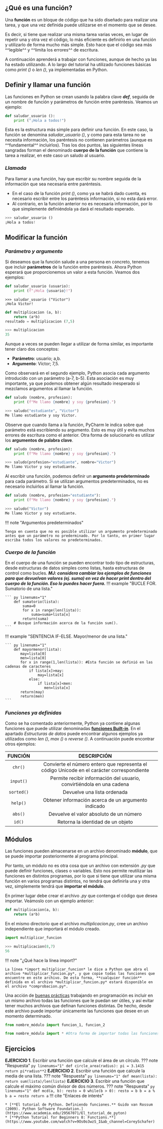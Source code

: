 ## **¿Qué es una función?**
Una **función** es un bloque de código que ha sido diseñado para realizar una tarea, y que una vez definida puede utilizarse en el momento que se desee.

Es decir, si tiene que realizar una misma tarea varias veces, en lugar de repetir una y otra vez el código, lo más eficiente es definirlo en una función y utilizarlo de forma mucho más simple. Esto hace que el código sea más ^^legible^^ y ^^limita los errores^^ de escritura.

A continuación aprenderá a trabajar con funciones, aunque de hecho ya las ha estado utilizando. A lo largo del tutorial ha utilizado funciones básicas como *print ()* o *len ()*, ya implementadas en Python.
## **Definir y llamar una función**
Las funciones en Python se crean usando la palabra clave ***def***, seguida de un nombre de función y parámetros de función entre paréntesis. Veamos un ejemplo:
``` py linenums="1"
def saludar_usuario ():
    print ("¡Hola a todos!")
```

Esta es la estructura más simple para definir una función. En este caso, la función se denomina *saludar_usuario ()*, y como para esta tarea no se necesita información, los paréntesis no contienen parámetros (aunque es ^^fundamental^^ incluirlos). Tras los dos puntos, las siguientes líneas sangradas forman el denominado **cuerpo de la función** que contiene la tarea a realizar, en este caso un saludo al usuario.

### ***Llamada***
Para llamar a una función, hay que escribir su nombre seguida de la información que sea necesaria entre paréntesis.

* En el caso de la función *print ()*, como ya se habrá dado cuenta, es necesario escribir entre los paréntesis información, si no esta dará error.
* Al contrario, en la función anterior no es necesaria información, por lo que simplemente definiéndola ya dará el resultado esperado.
``` py
>>> saludar_usuario ()
¡Hola a todos!
```

## **Modificar la función**
### ***Parámetro y argumento***
Si deseamos que la función salude a una persona en concreto, tenemos que incluir **parámetros** de la función entre paréntesis. Ahora Python esperará que proporcionemos un valor a esta función. Veamos dos ejemplos:
``` py linenums="1"
def saludar_usuario (usuario):
    print (f"¡Hola {usuario}!")
```
```
>>> saludar_usuario ("Victor")
¡Hola Victor!
```
``` py linenums="1"
def multiplicacion (a, b):
    return (a*b)
resultado = multiplicacion (7,5)

>>> multiplicacion
35
```
Aunque a veces se pueden llegar a utilizar de forma similar, es importante tener claro dos conceptos:

* **Parámetro**: usuario; a,b.
* **Argumento**: Víctor; 7,5.

Como observará en el segundo ejemplo, Python asocia cada argumento introducido con un parámetro (a-7, b-5). Esta asociación es muy importante, ya que podemos obtener algún resultado inesperado si mezclamos argumentos al llamar la función.
``` py linenums="1"
def saludo (nombre, profesion):
    print (f"Me llamo {nombre} y soy {profesion}.")

>>> saludo("estudiante", "Victor")
Me llamo estudiante y soy Victor.
```

Observe que cuando llama a la función, PyCharm le indica sobre qué parámetro está escribiendo su argumento. Esto es muy útil y evita muchos errores de escritura como el anterior. Otra forma de solucionarlo es utilizar los **argumentos de palabra clave**.
``` py linenums="1"
def saludo (nombre, profesion):
    print (f"Me llamo {nombre} y soy {profesion}.")

>>> saludo(profesion="estudiante", nombre="Victor")
Me llamo Victor y soy estudiante.
```

Al escribir una función, podemos definir un **argumento predeterminado** para cada parámetro. Si se utilizan argumentos predeterminados, no es necesario incluirlos al llamar la función. 
``` py linenums="1"
def saludo (nombre, profesion="estudiante"):
    print (f"Me llamo {nombre} y soy {profesion}.")

>>> saludo("Victor")
Me llamo Victor y soy estudiante.
```

!!! note "Argumentos predeterminados"

    Tenga en cuenta que no es posible utilizar un argumento predeterminado antes que un parámetro no prederminado. Por lo tanto, en primer lugar escriba todos los valores no predeterminados.

### ***Cuerpo de la función***
En el cuerpo de una función se pueden encontrar todo tipo de estructuras, desde estructuras de datos simples como listas, hasta estructuras de control como bucles. 
***MJ: considera cambiar los ejemplos de funciones para que devuelvan valores (ej. suma) en vez de hacer print dentro del cuerpo de la función. Eso lo puedes hacer fuera.***
!!! example "BUCLE FOR. Sumatorio de una lista."

    ``` py linenums="1"
        def sumatorio(lista):
            suma=0
            for x in range(len(lista)):
                suma=suma+lista[x]
            return(suma)
        # Busque información acerca de la función sum(). 
    ```

!!! example "SENTENCIA IF-ELSE. Mayor/menor de una lista."

    ``` py linenums="1"
        def mayormenor(lista):
           may=lista[0]
           men=lista[0]
           for x in range(1,len(lista)): #Esta función se definió en las cadenas de caracteres
               if lista[x]>may:
                   may=lista[x]
               else:
                   if lista[x]<men:
                      men=lista[x]
           return(may)
           return(men)
    ```

### ***Funciones ya definidas***
Como se ha comentado anteriormente, Python ya contiene algunas funciones que puede utilizar denominadas [**funciones Built-in**](https://docs.python.org/es/3.8/library/functions.html). En el apartado _Estructuras de datos_ puede encontrar algunos ejemplos ya utilizados como _len ()_, _max ()_ o _reverse ()_. A continuación puede encontrar otros ejemplos:

| FUNCIÓN | DESCRIPCIÓN | 
|:--:|:--:|
| `chr()`  | Convierte el número entero que representa el código Unicode en el carácter correspondiente| 
|  `input()` | Permite recibir información del usuario, convirtiéndola en una cadena |  
|  `sorted()`	 |  Devuelve una lista ordenada |
|  `help()` |  Obtener información acerca de un argumento indicado |  
|  `abs()` |  Devuelve el valor absoluto de un número |
|  `id()` |  Retorna la identidad de un objeto  |   

## **Módulos**
Las funciones pueden almacenarse en un archivo denominado **módulo**, que se puede importar posteriormente al programa principal. 

Por tanto, un módulo no es otra cosa que un archivo con extensión _.py_ que puede definir funciones, clases o variables. Esto nos permite reutilizar las funciones en distintos programas, por lo que si tiene que utilizar una misma función en varios programas distintos, no tendrá que definirla una y otra vez, simplemente tendrá que **importar el módulo**. 

En primer lugar debe crear el archivo _.py_ que contenga el código que desea importar. Veámoslo con un ejemplo anterior:
``` py title="multiplicar_funcion.py" linenums="1"
def multiplicacion(a, b):
    return (a*b)
```
En el mismo directorio que el archivo _multiplicacion.py_, cree un archivo independiente que importará el módulo creado.
``` py title="comprobacion.py" linenums="1"
import multiplicar_funcion

>>> multiplicacion(8,7)
56
```
!!! note "¿Qué hace la línea import?"

    La línea *import multiplicar_funcion* le dice a Python que abra el archivo *multiplicar_funcion.py*, y que copie todas las funciones que encuentre en este archivo. De esta forma, **cualquier función** definida en el archivo *multiplicar_funcion.py* estará disponible en el archivo *comprobacion.py*.  

Una acción de [buenas prácticas](https://dtagency.tech/10-buenas-practicas-para-programadores/) trabajando en programación es incluir en un mismo archivo todas las funciones que le puedan ser útiles, y así evitar tener muchos archivos que definan funciones distintas. De hecho, desde este archivo puede importar únicamente las funciones que desee en un momento determinado.

``` py linenums="1"
from nombre_módulo import funcion_1, funcion_2
```
``` py linenums="1"
from nombre_módulo import * #Otra forma de importar todas las funciones 
```

## **Ejercicios**
**EJERCICIO 1**. Escribir una función que calcule el área de un círculo.
??? note "Respuesta"
    ``` py linenums="1"
        def circle_area(radius):
            pi = 3.1415
            return pi*radius**2
    ```
**EJERCICIO 2**. Escribir una función que calcule la media de una lista.
??? note "Respuesta"
    ``` py linenums="1"
        def mean(lista):
            return sum(lista)/len(lista)
    ```
**EJERCICIO 3**. Escribir una función que calcule el máximo común divisor de dos números.
??? note "Respuesta"
    ``` py linenums="1"
        def mcd(a, b):
            resto = 0
            while(b > 0):
                resto = b
                b = a % b
                a = resto
            return a
    ```
!!! cite "Enlaces de interés"

    * [**El tutorial de Python. Definiendo funciones.** Guido van Rossum (2009). Python Software Foundation.](https://www.academia.edu/29567071/El_tutorial_de_pyton)
    * [**Python Tutorial for Beginners 8: Functions.**](https://www.youtube.com/watch?v=9Os0o3wzS_I&ab_channel=CoreySchafer)